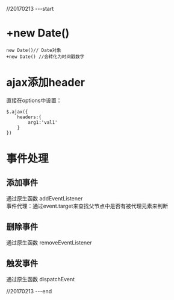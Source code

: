 //20170213 ---start
# +new Date() 
```
new Date()// Date对象
+new Date() //会转化为时间戳数字
```
# ajax添加header
直接在options中设置：
```
$.ajax({
    headers:{
        arg1:'val1'
    }
})
```
# 事件处理
## 添加事件
通过原生函数 addEventListener  
事件代理：通过event.target来查找父节点中是否有被代理元素来判断  

## 删除事件
通过原生函数 removeEventListener  

## 触发事件
通过原生函数 dispatchEvent  

//20170213 ---end